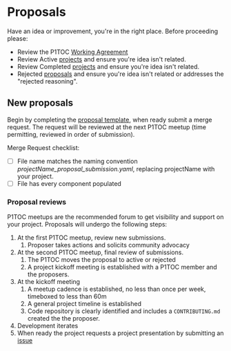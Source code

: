 # Proposals

Have an idea or improvement, you're in the right place. Before proceeding please:
- Review the P1TOC [Working Agreement](/WORKINGAGREEMENT.md)
- Review Active [projects](/projects/active/) and ensure you're idea isn't related.
- Review Completed [projects](/projects/completed/) and ensure you're idea isn't related. 
- Rejected [proposals](/projects/rejected/) and ensure you're idea isn't related or addresses the "rejected reasoning".

## New proposals

Begin by completing the [proposal template](proposal_template.yaml), when ready submit a merge request. The request will be reviewed at the next P1TOC meetup (time permitting, reviewed in order of submission).

Merge Request checklist:
- [ ] File name matches the naming convention *projectName_proposal_submission.yaml*, replacing projectName with your project.
- [ ] File has every component populated

### Proposal reviews

P1TOC meetups are the recommended forum to get visibility and support on your project. Proposals will undergo the following steps:

1. At the first P1TOC meetup, review new submissions.
   1. Proposer takes actions and solicits community advocacy
2. At the second P1TOC meetup, final review of submissions.
   1. The P1TOC moves the proposal to active or rejected
   2. A project kickoff meeting is established with a P1TOC member and the proposers.
3. At the kickoff meeting
   1. A meetup cadence is established, no less than once per week, timeboxed to less than 60m
   2. A general project timeline is established
   3. Code repository is clearly identified and includes a `CONTRIBUTING.md` created the the proposer.
4. Development iterates
5. When ready the project requests a project presentation by submitting an [issue](https://github.com/DoD-Platform-One/P1TOC/issues)